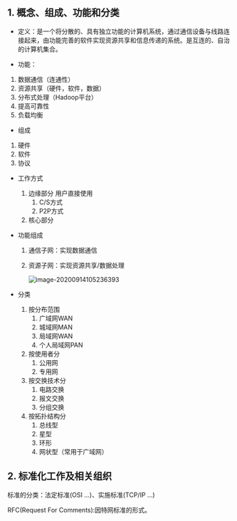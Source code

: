 ## 1. 概念、组成、功能和分类

- 定义：是一个将分散的、具有独立功能的计算机系统，通过通信设备与线路连接起来，由功能完善的软件实现资源共享和信息传递的系统。是互连的、自治的计算机集合。

- 功能：

1. 数据通信（连通性）
2. 资源共享（硬件，软件，数据）
3. 分布式处理（Hadoop平台）
4. 提高可靠性
5. 负载均衡

- 组成

1. 硬件
2. 软件
3. 协议

- 工作方式
  1. 边缘部分 用户直接使用
     1. C/S方式
     2. P2P方式
  2. 核心部分

- 功能组成

  1. 通信子网：实现数据通信

  2. 资源子网：实现资源共享/数据处理

     ![image-20200914105236393](C:\Users\nuaazs\AppData\Roaming\Typora\typora-user-images\image-20200914105236393.png)

- 分类
  1. 按分布范围
     1. 广域网WAN
     2. 城域网MAN
     3. 局域网WAN
     4. 个人局域网PAN
  2. 按使用者分
     1. 公用网
     2. 专用网
  3. 按交换技术分
     1. 电路交换
     2. 报文交换
     3. 分组交换
  4. 按拓扑结构分
     1. 总线型
     2. 星型
     3. 环形
     4. 网状型（常用于广域网）



## 2. 标准化工作及相关组织

标准的分类：法定标准(OSI ...)、实施标准(TCP/IP ...)

RFC(Request For Comments):因特网标准的形式。

